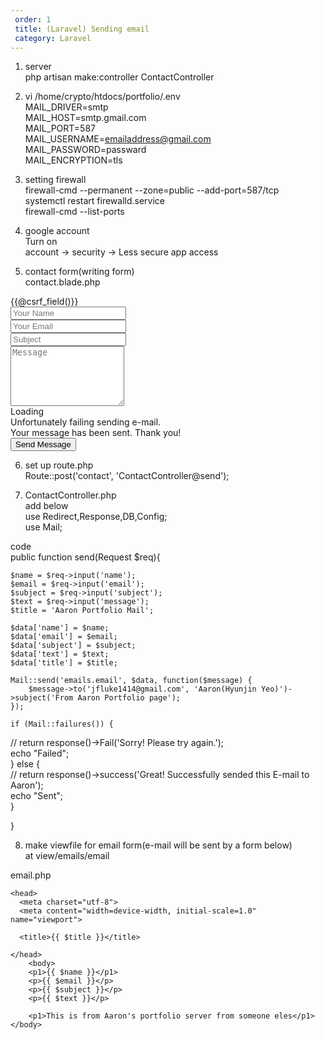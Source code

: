```yaml
---   
 order: 1   
 title: (Laravel) Sending email   
 category: Laravel   
---   
```

   
 1. server   
 php artisan make:controller ContactController   
    
 2. vi /home/crypto/htdocs/portfolio/.env   
 MAIL_DRIVER=smtp   
 MAIL_HOST=smtp.gmail.com   
 MAIL_PORT=587   
 MAIL_USERNAME=emailaddress@gmail.com   
 MAIL_PASSWORD=passward   
 MAIL_ENCRYPTION=tls   
    
 3. setting firewall   
 firewall-cmd --permanent --zone=public --add-port=587/tcp   
 systemctl restart firewalld.service   
 firewall-cmd --list-ports   
    
 4. google account   
 Turn on   
 account -> security -> Less secure app access   
    
 5. contact form(writing form)   
 contact.blade.php   
    
 <form action="contact" method="post" role="form" class="php-email-form">   
     {{@csrf_field()}}   
       <div class="form-row">   
 	<div class="col-md-6 form-group">   
 	  <input type="text" name="name" class="form-control" id="name" placeholder="Your Name" data-rule="minlen:4" data-msg="Please enter at least 4 chars" />   
 	  <div class="validate"></div>   
 	</div>   
 	<div class="col-md-6 form-group">   
 	  <input type="email" class="form-control" name="email" id="email" placeholder="Your Email" data-rule="email" data-msg="Please enter a valid email" />   
 	  <div class="validate"></div>   
 	</div>   
       </div>   
       <div class="form-group">   
 	<input type="text" class="form-control" name="subject" id="subject" placeholder="Subject" data-rule="minlen:4" data-msg="Please enter at least 8 chars of subject" />   
 	<div class="validate"></div>   
       </div>   
       <div class="form-group">   
 	<textarea class="form-control" name="message" rows="6" data-rule="required" data-msg="Please write something for us" placeholder="Message"></textarea>   
 	<div class="validate"></div>   
       </div>   
       <div class="mb-3">   
 	<div class="loading">Loading</div>   
 	<div class="error-message">Unfortunately failing sending e-mail.</div>   
 	<div class="sent-message">Your message has been sent. Thank you!</div>   
       </div>   
       <div class="text-center"><button type="submit">Send Message</button></div>   
     </form>   
    
 6. set up route.php   
 Route::post('contact', 'ContactController@send');   
    
 7. ContactController.php   
 add below   
 use Redirect,Response,DB,Config;   
 use Mail;   
    
 code   
 public function send(Request $req){   
            
    $name = $req->input('name');   
    $email = $req->input('email');   
    $subject = $req->input('subject');   
    $text = $req->input('message');   
    $title = 'Aaron Portfolio Mail';   
     
    $data['name'] = $name;   
    $data['email'] = $email;   
    $data['subject'] = $subject;   
    $data['text'] = $text;   
    $data['title'] = $title;   
       
    Mail::send('emails.email', $data, function($message) {   
        $message->to('jfluke1414@gmail.com', 'Aaron(Hyunjin Yeo)')->subject('From Aaron Portfolio page');   
    });   
               
    if (Mail::failures()) {   
//             return response()->Fail('Sorry! Please try again.');   
        echo "Failed";   
    } else {   
//             return response()->success('Great! Successfully sended this E-mail to Aaron');   
        echo "Sent";   
    }   
                   
}   
    
8. make viewfile for email form(e-mail will be sent by a form below)   
 at view/emails/email   
    
 email.php   
 <!DOCTYPE html>   
 <html lang="en">   
    
    <head>   
      <meta charset="utf-8">   
      <meta content="width=device-width, initial-scale=1.0" name="viewport">   
       
      <title>{{ $title }}</title>   
   
    </head>   
        <body>   
        <p1>{{ $name }}</p1>   
        <p>{{ $email }}</p>   
        <p>{{ $subject }}</p>   
        <p>{{ $text }}</p>   
           
        <p1>This is from Aaron's portfolio server from someone eles</p1>   
    </body>   
    
 </html>   
 